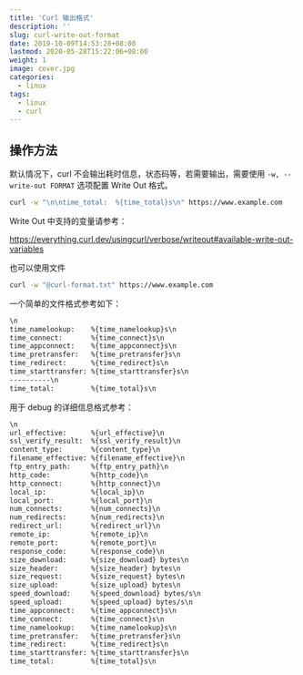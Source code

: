 ```yaml
---
title: 'Curl 输出格式'
description: ''
slug: curl-write-out-format
date: 2019-10-09T14:53:28+08:00
lastmod: 2020-05-28T15:22:06+08:00
weight: 1
image: cover.jpg
categories:
  - linux
tags:
  - linux
  - curl
---
```


## 操作方法

默认情况下，curl 不会输出耗时信息，状态码等，若需要输出，需要使用 `-w, --write-out FORMAT` 选项配置 Write Out 格式。

```sh
curl -w "\n\ntime_total:  %{time_total}s\n" https://www.example.com
```

Write Out 中支持的变量请参考：

https://everything.curl.dev/usingcurl/verbose/writeout#available-write-out-variables

也可以使用文件

```sh
curl -w "@curl-format.txt" https://www.example.com
```

一个简单的文件格式参考如下：

```txt
\n
time_namelookup:    %{time_namelookup}s\n
time_connect:       %{time_connect}s\n
time_appconnect:    %{time_appconnect}s\n
time_pretransfer:   %{time_pretransfer}s\n
time_redirect:      %{time_redirect}s\n
time_starttransfer: %{time_starttransfer}s\n
----------\n
time_total:         %{time_total}s\n
```

用于 debug 的详细信息格式参考：

```txt
\n
url_effective:      %{url_effective}\n
ssl_verify_result:  %{ssl_verify_result}\n
content_type:       %{content_type}\n
filename_effective: %{filename_effective}\n
ftp_entry_path:     %{ftp_entry_path}\n
http_code:          %{http_code}\n
http_connect:       %{http_connect}\n
local_ip:           %{local_ip}\n
local_port:         %{local_port}\n
num_connects:       %{num_connects}\n
num_redirects:      %{num_redirects}\n
redirect_url:       %{redirect_url}\n
remote_ip:          %{remote_ip}\n
remote_port:        %{remote_port}\n
response_code:      %{response_code}\n
size_download:      %{size_download} bytes\n
size_header:        %{size_header} bytes\n
size_request:       %{size_request} bytes\n
size_upload:        %{size_upload} bytes\n
speed_download:     %{speed_download} bytes/s\n
speed_upload:       %{speed_upload} bytes/s\n
time_appconnect:    %{time_appconnect}s\n
time_connect:       %{time_connect}s\n
time_namelookup:    %{time_namelookup}s\n
time_pretransfer:   %{time_pretransfer}s\n
time_redirect:      %{time_redirect}s\n
time_starttransfer: %{time_starttransfer}s\n
time_total:         %{time_total}s\n
```
